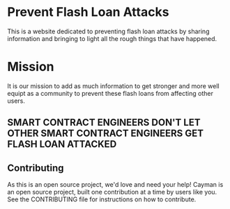 # Prevent Flash Loan Attacks

This is a website dedicated to preventing flash loan attacks by sharing information and bringing to light all the rough things that have happened.

# Mission

It is our mission to add as much information to get stronger and more well equipt as a community to prevent these flash loans from affecting other users.

## SMART CONTRACT ENGINEERS DON'T LET OTHER SMART CONTRACT ENGINEERS GET FLASH LOAN ATTACKED

## Contributing
As this is an open source project, we'd love and need your help! Cayman is an open source project, built one contribution at a time by users like you. See the CONTRIBUTING file for instructions on how to contribute.